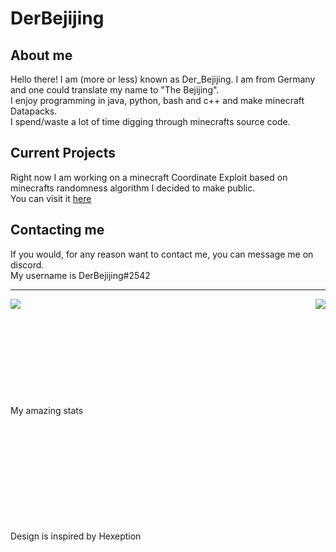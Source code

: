 # DerBejijing

## About me
Hello there! I am (more or less) known as Der_Bejijing. I am from Germany and one could translate my name to "The Bejijing".  
I enjoy programming in java, python, bash and c++ and make minecraft Datapacks.  
I spend/waste a lot of time digging through minecrafts source code.  

## Current Projects
Right now I am working on a minecraft Coordinate Exploit based on minecrafts randomness algorithm I decided to make public.  
You can visit it [here](https://github.com/DerBejijing/BlockRotationExploit)  

## Contacting me
If you would, for any reason want to contact me, you can message me on discord.  
My username is DerBejijing#2542

---

<img align="left" src="https://github-readme-stats.vercel.app/api/top-langs/?username=DerBejijing&show_icons=true&hide_border=true&theme=radical" />
<img align="right" src="https://github-readme-stats.vercel.app/api?username=DerBejijing&show_icons=true&hide_border=true&theme=radical" />


<br/><br/><br/><br/><br/><br/><br/><br/><br/><br/>My amazing stats
<!-- go brrrrrrr !-->
<br/><br/><br/><br/><br/><br/><br/><br/><br/><br/>Design is inspired by Hexeption
